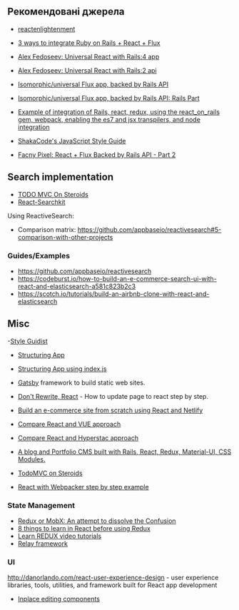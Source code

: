 ## Рекомендовані джерела

- [reactenlightenment](https://www.reactenlightenment.com/basic-react-components/6.2.html)
- [3 ways to integrate Ruby on Rails + React + Flux](http://www.openmindedinnovations.com/blogs/3-ways-to-integrate-ruby-on-rails-react-flux)
- [Alex Fedoseev: Universal React with Rails:4 app](https://medium.com/@alexfedoseev/isomorphic-react-with-rails-part-iv-52b5edb8bf83#.8kmel56f8)
- [Alex Fedoseev: Universal React with Rails:2 api](https://medium.com/@alexfedoseev/isomorphic-react-with-rails-part-ii-614980b65aef#.iedlpoonp)
- [Isomorphic/universal Flux app, backed by Rails API](https://github.com/alexfedoseev/isomorphic-comments-app)
- [Isomorphic/universal Flux app, backed by Rails API: Rails Part](https://github.com/alexfedoseev/isomorphic-comments-api)

- [Example of integration of Rails, react, redux, using the react_on_rails gem, webpack, enabling the es7 and jsx transpilers, and node integration](https://github.com/shakacode/react-webpack-rails-tutorial)
- [ShakaCode's JavaScript Style Guide](https://github.com/shakacode/style-guide-javascript)

- [Facny Pixel: React + Flux Backed by Rails API - Part 2](http://fancypixel.github.io/blog/2015/01/29/react-plus-flux-backed-by-rails-api-part-2/)

## Search implementation
- [TODO MVC On Steroids](https://medium.com/@amitayh/todomvc-on-steroids-da5fc672f1bd)
- [React-Searchkit](https://github.com/inveniosoftware/react-searchkit)

Using ReactiveSearch:
- Comparison matrix: https://github.com/appbaseio/reactivesearch#5-comparison-with-other-projects

### Guides/Examples

- https://github.com/appbaseio/reactivesearch
- https://codeburst.io/how-to-build-an-e-commerce-search-ui-with-react-and-elasticsearch-a581c823b2c3
- https://scotch.io/tutorials/build-an-airbnb-clone-with-react-and-elasticsearch

## Misc

-[Style Guidist](https://react-styleguidist.js.org/)

- [Structuring App](https://survivejs.com/react/advanced-techniques/structuring-react-projects/)
- [Structuring App using index.js](https://alligator.io/react/index-js-public-interfaces/)

- [Gatsby](https://www.gatsbyjs.org/) framework to build static web sites.
- [Don't Rewrite, React](https://www.youtube.com/watch?v=BF58ZJ1ZQxY) - How to update page to react step by step.

- [Build an e-commerce site from scratch using React and Netlify](https://www.freecodecamp.org/news/react-tutorial-ecomerce-site/)
- [Compare React and VUE approach](https://medium.com/javascript-in-plain-english/i-created-the-exact-same-app-in-react-and-vue-here-are-the-differences-e9a1ae8077fd)
- [Compare React and Hyperstac approach](https://medium.com/@mitch_23203/the-exact-same-app-in-hyperstack-7f281cef46ca)

- [A blog and Portfolio CMS built with Rails, React, Redux, Material-UI, CSS Modules.](https://github.com/tsurupin/portfolio)

- [TodoMVC on Steroids](https://github.com/amitayh/react-redux-test)
- [React with Webpacker step by step example](https://learnetto.com/tutorials/how-to-use-react-with-the-webpacker-gem-and-rails-5-1)

### State Management
- [Redux or MobX: An attempt to dissolve the Confusion](https://www.robinwieruch.de/redux-mobx-confusion/)
- [8 things to learn in React before using Redux](https://www.robinwieruch.de/learn-react-before-using-redux/)
- [Learn REDUX video tutorials](https://learnredux.com/)
- [Relay framework](https://facebook.github.io/relay/)

### UI

http://danorlando.com/react-user-experience-design - 
user experience libraries, tools, utilities, 
and framework built for React app development 

- [Inplace editing components](http://kaivi.github.io/riek/)